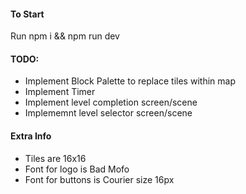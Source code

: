 #### To Start

Run npm i && npm run dev

#### TODO:
- Implement Block Palette to replace tiles within map
- Implement Timer
- Implement level completion screen/scene
- Implememnt level selector screen/scene

#### Extra Info
- Tiles are 16x16
- Font for logo is Bad Mofo
- Font for buttons is Courier size 16px
